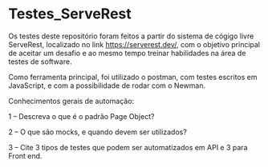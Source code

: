 # Testes_ServeRest
Os testes deste repositório foram feitos a partir do sistema de cógigo livre ServeRest, localizado no link  https://serverest.dev/,
com o objetivo principal de aceitar um desafio e ao mesmo tempo treinar habilidades na área de testes de software.

Como ferramenta principal, foi utilizado o postman, com testes escritos em JavaScript, e com a possibilidade de rodar com o Newman. 


Conhecimentos gerais de automação:

1 – Descreva o que é o padrão Page Object?

2 – O que são mocks, e quando devem ser utilizados?

3 – Cite 3 tipos de testes que podem ser automatizados em API e 3 para Front end.
